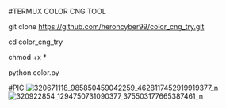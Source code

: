 #TERMUX COLOR CNG TOOL

git clone https://github.com/heroncyber99/color_cng_try.git

cd color_cng_try

chmod +x *

python color.py









#PIC
![320671118_985850459042259_4628117452919919377_n](https://user-images.githubusercontent.com/114340674/209002270-a229a1d4-8e37-474e-ad1e-c34108599407.png)
![320922854_1294750731090377_375503177665387461_n](https://user-images.githubusercontent.com/114340674/209002287-1bf8fad8-e4b3-4228-994e-7309609061a2.jpg)
